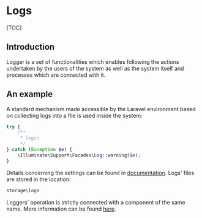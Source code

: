 # Logs  

[TOC]

## Introduction

Logger is a set of functionalities which enables following the actions undertaken by the users of the system as well as the system itself and processes which are connected with it. 

## An example

A standard mechanism made accessible by the Laravel environment based on collecting logs into a file is used inside the system:

```php
try {
    /**
     * logic
     */
} catch (Exception $e) {
    \Illuminate\Support\Facades\Log::warning($e);
}
```

Details concerning the settings can be found in [documentation](https://laravel.com/docs/5.2/errors). Logs' files are stored in the location:

```bash
storage\logs
```

Loggers' operation is strictly connected with a component of the same name. More information can be found [here](../core_modules/logger.md).
